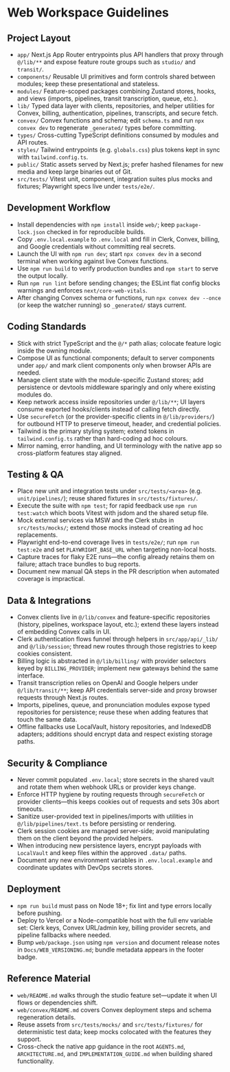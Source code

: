 # Web Workspace Guidelines

## Project Layout
- `app/` Next.js App Router entrypoints plus API handlers that proxy through `@/lib/**` and expose feature route groups such as `studio/` and `transit/`.
- `components/` Reusable UI primitives and form controls shared between modules; keep these presentational and stateless.
- `modules/` Feature-scoped packages combining Zustand stores, hooks, and views (imports, pipelines, transit transcription, queue, etc.).
- `lib/` Typed data layer with clients, repositories, and helper utilities for Convex, billing, authentication, pipelines, transcripts, and secure fetch.
- `convex/` Convex functions and schema; edit `schema.ts` and run `npx convex dev` to regenerate `_generated/` types before committing.
- `types/` Cross-cutting TypeScript definitions consumed by modules and API routes.
- `styles/` Tailwind entrypoints (e.g. `globals.css`) plus tokens kept in sync with `tailwind.config.ts`.
- `public/` Static assets served by Next.js; prefer hashed filenames for new media and keep large binaries out of Git.
- `src/tests/` Vitest unit, component, integration suites plus mocks and fixtures; Playwright specs live under `tests/e2e/`.

## Development Workflow
- Install dependencies with `npm install` inside `web/`; keep `package-lock.json` checked in for reproducible builds.
- Copy `.env.local.example` to `.env.local` and fill in Clerk, Convex, billing, and Google credentials without committing real secrets.
- Launch the UI with `npm run dev`; start `npx convex dev` in a second terminal when working against live Convex functions.
- Use `npm run build` to verify production bundles and `npm start` to serve the output locally.
- Run `npm run lint` before sending changes; the ESLint flat config blocks warnings and enforces `next/core-web-vitals`.
- After changing Convex schema or functions, run `npx convex dev --once` (or keep the watcher running) so `_generated/` stays current.

## Coding Standards
- Stick with strict TypeScript and the `@/*` path alias; colocate feature logic inside the owning module.
- Compose UI as functional components; default to server components under `app/` and mark client components only when browser APIs are needed.
- Manage client state with the module-specific Zustand stores; add persistence or devtools middleware sparingly and only where existing modules do.
- Keep network access inside repositories under `@/lib/**`; UI layers consume exported hooks/clients instead of calling fetch directly.
- Use `secureFetch` (or the provider-specific clients in `@/lib/providers/`) for outbound HTTP to preserve timeout, header, and credential policies.
- Tailwind is the primary styling system; extend tokens in `tailwind.config.ts` rather than hard-coding ad hoc colours.
- Mirror naming, error handling, and UI terminology with the native app so cross-platform features stay aligned.

## Testing & QA
- Place new unit and integration tests under `src/tests/<area>` (e.g. `unit/pipelines/`); reuse shared fixtures in `src/tests/fixtures/`.
- Execute the suite with `npm test`; for rapid feedback use `npm run test:watch` which boots Vitest with jsdom and the shared setup file.
- Mock external services via MSW and the Clerk stubs in `src/tests/mocks/`; extend those mocks instead of creating ad hoc replacements.
- Playwright end-to-end coverage lives in `tests/e2e/`; run `npm run test:e2e` and set `PLAYWRIGHT_BASE_URL` when targeting non-local hosts.
- Capture traces for flaky E2E runs—the config already retains them on failure; attach trace bundles to bug reports.
- Document new manual QA steps in the PR description when automated coverage is impractical.

## Data & Integrations
- Convex clients live in `@/lib/convex` and feature-specific repositories (history, pipelines, workspace layout, etc.); extend these layers instead of embedding Convex calls in UI.
- Clerk authentication flows funnel through helpers in `src/app/api/_lib/` and `@/lib/session`; thread new routes through those registries to keep cookies consistent.
- Billing logic is abstracted in `@/lib/billing/` with provider selectors keyed by `BILLING_PROVIDER`; implement new gateways behind the same interface.
- Transit transcription relies on OpenAI and Google helpers under `@/lib/transit/**`; keep API credentials server-side and proxy browser requests through Next.js routes.
- Imports, pipelines, queue, and pronunciation modules expose typed repositories for persistence; reuse these when adding features that touch the same data.
- Offline fallbacks use LocalVault, history repositories, and IndexedDB adapters; additions should encrypt data and respect existing storage paths.

## Security & Compliance
- Never commit populated `.env.local`; store secrets in the shared vault and rotate them when webhook URLs or provider keys change.
- Enforce HTTP hygiene by routing requests through `secureFetch` or provider clients—this keeps cookies out of requests and sets 30s abort timeouts.
- Sanitize user-provided text in pipelines/imports with utilities in `@/lib/pipelines/text.ts` before persisting or rendering.
- Clerk session cookies are managed server-side; avoid manipulating them on the client beyond the provided helpers.
- When introducing new persistence layers, encrypt payloads with `LocalVault` and keep files within the approved `.data/` paths.
- Document any new environment variables in `.env.local.example` and coordinate updates with DevOps secrets stores.

## Deployment
- `npm run build` must pass on Node 18+; fix lint and type errors locally before pushing.
- Deploy to Vercel or a Node-compatible host with the full env variable set: Clerk keys, Convex URL/admin key, billing provider secrets, and pipeline fallbacks where needed.
- Bump `web/package.json` using `npm version` and document release notes in `Docs/WEB_VERSIONING.md`; bundle metadata appears in the footer badge.

## Reference Material
- `web/README.md` walks through the studio feature set—update it when UI flows or dependencies shift.
- `web/convex/README.md` covers Convex deployment steps and schema regeneration details.
- Reuse assets from `src/tests/mocks/` and `src/tests/fixtures/` for deterministic test data; keep mocks colocated with the features they support.
- Cross-check the native app guidance in the root `AGENTS.md`, `ARCHITECTURE.md`, and `IMPLEMENTATION_GUIDE.md` when building shared functionality.
